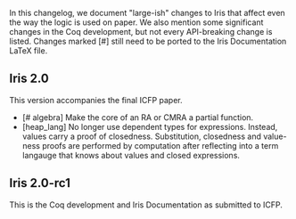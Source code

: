 In this changelog, we document "large-ish" changes to Iris that affect even the
way the logic is used on paper.  We also mention some significant changes in the
Coq development, but not every API-breaking change is listed.  Changes marked
[#] still need to be ported to the Iris Documentation LaTeX file.

## Iris 2.0

This version accompanies the final ICFP paper.

* [# algebra] Make the core of an RA or CMRA a partial function.
* [heap_lang] No longer use dependent types for expressions.  Instead, values
  carry a proof of closedness.  Substitution, closedness and value-ness proofs
  are performed by computation after reflecting into a term langauge that knows
  about values and closed expressions.

## Iris 2.0-rc1

This is the Coq development and Iris Documentation as submitted to ICFP.

